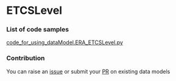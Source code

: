 # ETCSLevel

### List of code samples 

<!-- 50-List of code -->

<!-- [code entry](link) -->
[code_for_using_dataModel.ERA_ETCSLevel.py](https://github.com/smart-data-models/dataModel.ERA/blob/master/ETCSLevel/code/code_for_using_dataModel.ERA_ETCSLevel.py)


<!-- /50-List of code -->

### Contribution
You can raise an [issue](https://github.com/smart-data-models/dataModel.ERA/issues) or submit your [PR](https://github.com/smart-data-models/dataModel.ERA/pulls) on existing data models

